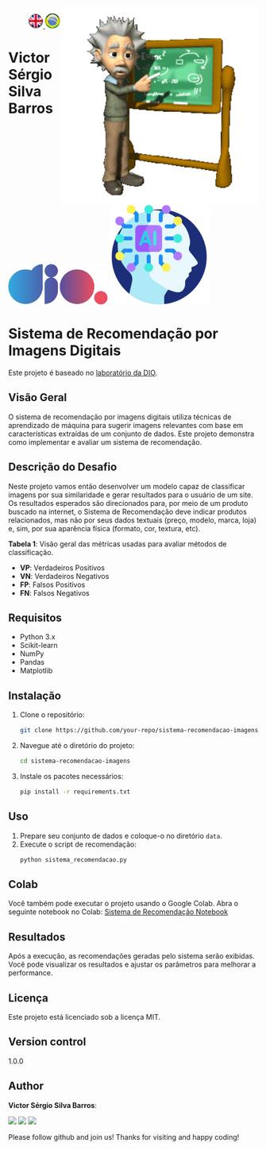 <img src="./img/gif v1.gif" min-width="400px" max-width="400px" width="400px" align="right" alt="Computador iuriCode">
<p>
  <div align="right"> 
<a href="./readme.md"> <img src="./img/LogoUK.png" alt="Logo UK" width="30"/></a><a href="./leiame.md"> <img src="./img/logoBrazil.png" alt="Logo Brasil" width="30"/> </a>
</div>
  <H1><b> Victor Sérgio Silva Barros </b> </H1>
</p> 

<img src="./img/dio.png" alt="DIO Logo" width="200"/>
<img src="./img/artificial-intelligence.png" alt="Artificial Intelligence Logo" width="200"/>

# Sistema de Recomendação por Imagens Digitais

Este projeto é baseado no [laboratório da DIO](https://web.dio.me/lab/sistema-de-recomendacao-por-imagens-digitais/learning/606bf02f-53a0-4e33-9e06-4c400d1995a0?back=/track/formacao-machine-learning-specialist).

## Visão Geral

O sistema de recomendação por imagens digitais utiliza técnicas de aprendizado de máquina para sugerir imagens relevantes com base em características extraídas de um conjunto de dados. Este projeto demonstra como implementar e avaliar um sistema de recomendação.

## Descrição do Desafio

Neste projeto vamos então desenvolver um modelo capaz de classificar imagens por sua similaridade e gerar resultados para o usuário de um site. Os resultados esperados são direcionados para, por meio de um produto buscado na internet, o Sistema de Recomendação deve indicar produtos relacionados, mas não por seus dados textuais (preço, modelo, marca, loja) e, sim, por sua aparência física (formato, cor, textura, etc). 

**Tabela 1**: Visão geral das métricas usadas para avaliar métodos de classificação.  
- **VP**: Verdadeiros Positivos  
- **VN**: Verdadeiros Negativos  
- **FP**: Falsos Positivos  
- **FN**: Falsos Negativos  


## Requisitos

- Python 3.x
- Scikit-learn
- NumPy
- Pandas
- Matplotlib

## Instalação

1. Clone o repositório:
    ```sh
    git clone https://github.com/your-repo/sistema-recomendacao-imagens.git
    ```
2. Navegue até o diretório do projeto:
    ```sh
    cd sistema-recomendacao-imagens
    ```
3. Instale os pacotes necessários:
    ```sh
    pip install -r requirements.txt
    ```

## Uso

1. Prepare seu conjunto de dados e coloque-o no diretório `data`.
2. Execute o script de recomendação:
    ```sh
    python sistema_recomendacao.py
    ```

## Colab

Você também pode executar o projeto usando o Google Colab. Abra o seguinte notebook no Colab:
[Sistema de Recomendação Notebook](https://github.com/vicssb/Training-Neural-Networks-with-Transfer-Learning/blob/main/notebooks/transfer-learning.ipynb)

## Resultados

Após a execução, as recomendações geradas pelo sistema serão exibidas. Você pode visualizar os resultados e ajustar os parâmetros para melhorar a performance.

## Licença

Este projeto está licenciado sob a licença MIT.

## Version control

1.0.0

## Author

**Victor Sérgio Silva Barros**:


<p align="left">
 <a href="mailto:vicssb@gmail.com" alt="Gmail" target = "_blank">
 <img src="https://img.shields.io/badge/-Gmail-FF0000?style=flat-square&labelColor=FF0000&logo=gmail&logoColor=white&link=mailto:vicssb@gmail.com" /></a>

 <a href="https://www.linkedin.com/in/victor-sergio-silva-barros/" alt="Linkedin" target = "_blank">
 <img src="https://img.shields.io/badge/-Linkedin-0e76a8?style=flat-square&logo=Linkedin&logoColor=white&link=https://www.linkedin.com/in/victor-sergio-silva-barros/" /></a>

 <a href="https://wa.me/+5512981328278" alt="WhatsApp" target = "_blank">
 <img src="https://img.shields.io/badge/-WhatsApp-25d366?style=flat-square&labelColor=25d366&logo=whatsapp&logoColor=white&link=https://wa.me/+5512987085327"/></a>

 </p>

<p>Please follow github and join us!
Thanks for visiting and happy coding!</p>
